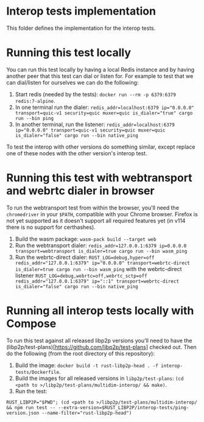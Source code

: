 # Interop tests implementation

This folder defines the implementation for the interop tests.

# Running this test locally

You can run this test locally by having a local Redis instance and by having
another peer that this test can dial or listen for. For example to test that we
can dial/listen for ourselves we can do the following:

1. Start redis (needed by the tests): `docker run --rm -p 6379:6379 redis:7-alpine`.
2. In one terminal run the dialer: `redis_addr=localhost:6379 ip="0.0.0.0" transport=quic-v1 security=quic muxer=quic is_dialer="true" cargo run --bin ping`
3. In another terminal, run the listener: `redis_addr=localhost:6379
ip="0.0.0.0" transport=quic-v1 security=quic muxer=quic is_dialer="false" cargo run --bin native_ping`

To test the interop with other versions do something similar, except replace one
of these nodes with the other version's interop test.

# Running this test with webtransport and webrtc dialer in browser

To run the webtransport test from within the browser, you'll need the
`chromedriver` in your `$PATH`, compatible with your Chrome browser.
Firefox is not yet supported as it doesn't support all required features yet
(in v114 there is no support for certhashes).

1. Build the wasm package: `wasm-pack build --target web`
2. Run the webtransport dialer: `redis_addr=127.0.0.1:6379 ip=0.0.0.0 transport=webtransport is_dialer=true cargo run --bin wasm_ping`
3. Run the webrtc-direct dialer: `RUST_LOG=debug,hyper=off redis_addr="127.0.0.1:6379" ip="0.0.0.0" transport=webrtc-direct is_dialer=true cargo run --bin wasm_ping` with the webrtc-direct listener `RUST_LOG=debug,webrtc=off,webrtc_sctp=off redis_addr="127.0.0.1:6379" ip="::1" transport=webrtc-direct is_dialer="false" cargo run --bin native_ping`

# Running all interop tests locally with Compose

To run this test against all released libp2p versions you'll need to have the
(libp2p/test-plans)[https://github.com/libp2p/test-plans] checked out. Then do
the following (from the root directory of this repository):

1. Build the image: `docker build -t rust-libp2p-head . -f interop-tests/Dockerfile`.
1. Build the images for all released versions in `libp2p/test-plans`: `(cd <path to >/libp2p/test-plans/multidim-interop/ && make)`.
1. Run the test:
```
RUST_LIBP2P="$PWD"; (cd <path to >/libp2p/test-plans/multidim-interop/ && npm run test -- --extra-version=$RUST_LIBP2P/interop-tests/ping-version.json --name-filter="rust-libp2p-head")
```
